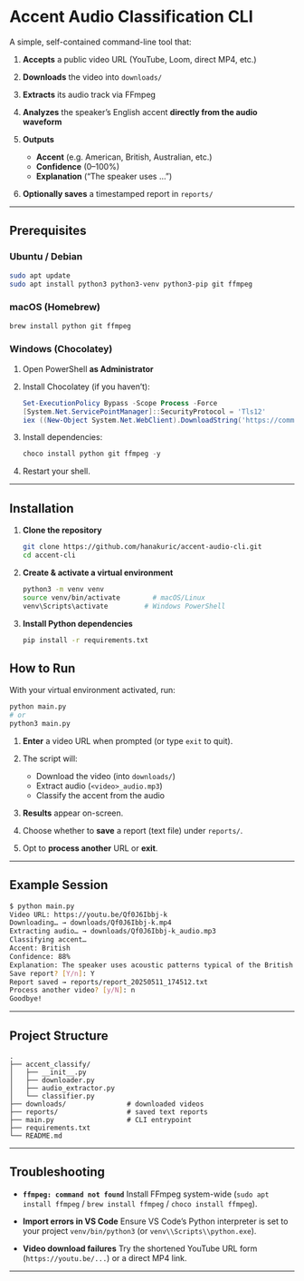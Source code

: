 # Accent Audio Classification CLI

A simple, self-contained command-line tool that:

1. **Accepts** a public video URL (YouTube, Loom, direct MP4, etc.)
2. **Downloads** the video into `downloads/`
3. **Extracts** its audio track via FFmpeg
4. **Analyzes** the speaker’s English accent **directly from the audio waveform**
5. **Outputs**

   * **Accent** (e.g. American, British, Australian, etc.)
   * **Confidence** (0–100%)
   * **Explanation** (“The speaker uses …”)
6. **Optionally saves** a timestamped report in `reports/`

---

## Prerequisites

### Ubuntu / Debian

```bash
sudo apt update
sudo apt install python3 python3-venv python3-pip git ffmpeg
```

### macOS (Homebrew)

```bash
brew install python git ffmpeg
```

### Windows (Chocolatey)

1. Open PowerShell **as Administrator**
2. Install Chocolatey (if you haven’t):

   ```powershell
   Set-ExecutionPolicy Bypass -Scope Process -Force
   [System.Net.ServicePointManager]::SecurityProtocol = 'Tls12'
   iex ((New-Object System.Net.WebClient).DownloadString('https://community.chocolatey.org/install.ps1'))
   ```
3. Install dependencies:

   ```powershell
   choco install python git ffmpeg -y
   ```
4. Restart your shell.

---

## Installation

1. **Clone the repository**

   ```bash
   git clone https://github.com/hanakuric/accent-audio-cli.git
   cd accent-cli
   ```

2. **Create & activate a virtual environment**

   ```bash
   python3 -m venv venv
   source venv/bin/activate        # macOS/Linux
   venv\Scripts\activate         # Windows PowerShell
   ```

3. **Install Python dependencies**

   ```bash
   pip install -r requirements.txt
   ```


## How to Run

With your virtual environment activated, run:

```bash
python main.py
# or
python3 main.py
````

1. **Enter** a video URL when prompted (or type `exit` to quit).
2. The script will:

   * Download the video (into `downloads/`)
   * Extract audio (`<video>_audio.mp3`)
   * Classify the accent from the audio
3. **Results** appear on-screen.
4. Choose whether to **save** a report (text file) under `reports/`.
5. Opt to **process another** URL or **exit**.

---

## Example Session

```bash
$ python main.py
Video URL: https://youtu.be/Qf0J6Ibbj-k
Downloading… → downloads/Qf0J6Ibbj-k.mp4
Extracting audio… → downloads/Qf0J6Ibbj-k_audio.mp3
Classifying accent…
Accent: British
Confidence: 88%
Explanation: The speaker uses acoustic patterns typical of the British accent.
Save report? [Y/n]: Y
Report saved → reports/report_20250511_174512.txt
Process another video? [y/N]: n
Goodbye!
```

---

## Project Structure

```
.
├── accent_classify/
│   ├── __init__.py
│   ├── downloader.py
│   ├── audio_extractor.py
│   └── classifier.py
├── downloads/               # downloaded videos
├── reports/                 # saved text reports
├── main.py                  # CLI entrypoint
├── requirements.txt
└── README.md
```

---

## Troubleshooting

* **`ffmpeg: command not found`**
  Install FFmpeg system-wide (`sudo apt install ffmpeg` / `brew install ffmpeg` / `choco install ffmpeg`).

* **Import errors in VS Code**
  Ensure VS Code’s Python interpreter is set to your project `venv/bin/python3` (or `venv\\Scripts\\python.exe`).

* **Video download failures**
  Try the shortened YouTube URL form (`https://youtu.be/...`) or a direct MP4 link.

---

